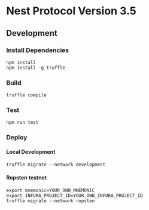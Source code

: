 # Nest Protocol Version 3.5

## Development

### Install Dependencies

```
npm install
npm install -g truffle
```

### Build

```shell
truffle compile
```

### Test

```shell
npm run test
```

### Deploy

#### Local Development

```shell
truffle migrate --network development
```

#### Ropsten testnet

```shell
export mnemonic=YOUR_OWN_MNEMONIC
export INFURA_PROJECT_ID=YOUR_OWN_INFURA_PROJECT_ID
truffle migrate --network ropsten
```

